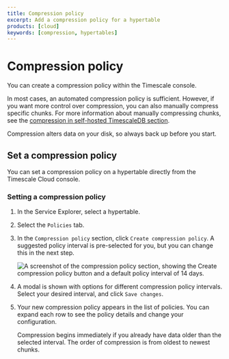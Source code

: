 ```yaml
---
title: Compression policy
excerpt: Add a compression policy for a hypertable
products: [cloud]
keywords: [compression, hypertables]
---
```


# Compression policy

You can create a compression policy within the Timescale console.

In most cases, an automated compression policy is sufficient. However, if you
want more control over compression, you can also manually compress specific
chunks. For more information about manually compressing chunks, see the
[compression in self-hosted TimescaleDB section][self-hosted-compression].

<Highlight type="warning">
Compression alters data on your disk, so always back up before you start.
</Highlight>

## Set a compression policy

You can set a compression policy on a hypertable directly from the Timescale
Cloud console.

<Procedure>

### Setting a compression policy

1.  In the Service Explorer, select a hypertable.
1.  Select the `Policies` tab.
1.  In the `Compression policy` section, click `Create compression policy`. A
    suggested policy interval is pre-selected for you, but you can change this
    in the next step.

    <img
    class="main-content__illustration"
    src="https://s3.amazonaws.com/assets.timescale.com/docs/images/tsc-explorer-compression-policy.png"
    alt="A screenshot of the compression policy section, showing the Create compression policy button and a default policy interval of 14 days."
    />

1.  A modal is shown with options for different compression policy intervals.
    Select your desired interval, and click `Save changes`.
1.  Your new compression policy appears in the list of policies. You can expand
    each row to see the policy details and change your configuration.

    <Highlight type="note">
    Compression begins immediately if you already have data older than the
    selected interval. The order of compression is from oldest to newest chunks.
    </Highlight>

</Procedure>

[self-hosted-compression]: /self-hosted/:currentVersion:/compression/manual-compression/
